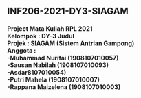 <!DOCTYPE html>
<html>
<head>
    <title>INF206-2021-DY3-SIAGAM</title>
</head>
<body>
    <h2>
    INF206-2021-DY3-SIAGAM <br>
    </h2>
    <h4>
    Project Mata Kuliah RPL 2021 <br>
    Kelompok : DY-3 Judul <br>
    Projek : SIAGAM (Sistem Antrian Gampong) <br>
    Anggota : <br>
    -Muhammad Nurifai (1908107010057) <br>
    -Sausan Nabilah (1908107010093) <br>
    -Asdar8107010054) <br>
    -Putri Mahela (1908107010007) <br>
    -Rappana Maizelena (1908107010003)<br>
    </h4>
</body>
</html>
